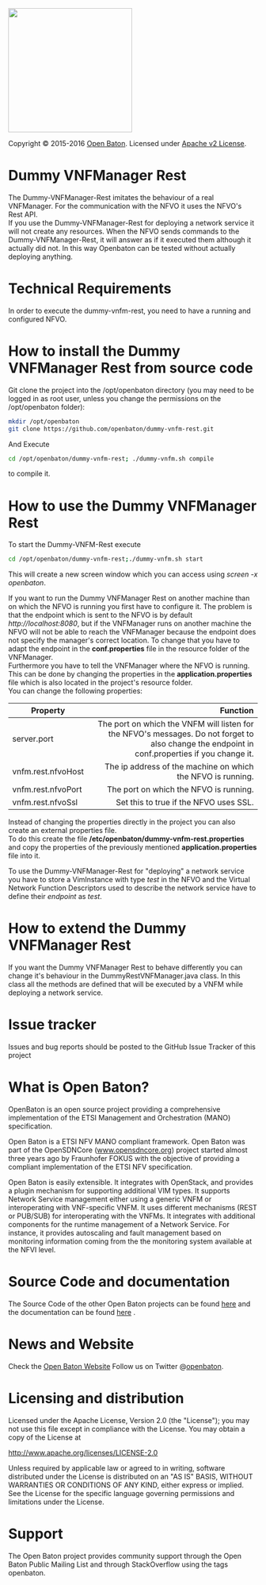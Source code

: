   <img src="https://raw.githubusercontent.com/openbaton/openbaton.github.io/master/images/openBaton.png" width="250"/>
  
  Copyright © 2015-2016 [Open Baton](http://openbaton.org). 
  Licensed under [Apache v2 License](http://www.apache.org/licenses/LICENSE-2.0).

# Dummy VNFManager Rest
The Dummy-VNFManager-Rest imitates the behaviour of a real VNFManager. For the communication with the NFVO it uses the NFVO's Rest API.  
If you use the Dummy-VNFManager-Rest for deploying a network service it will not create any resources. 
When the NFVO sends commands to the Dummy-VNFManager-Rest, it will answer as if it executed them although it actually did not. 
In this way Openbaton can be tested without actually deploying anything. 

# Technical Requirements

In order to execute the dummy-vnfm-rest, you need to have a running and configured NFVO. 

# How to install the Dummy VNFManager Rest from source code

Git clone the project into the /opt/openbaton directory (you may need to be logged in as root user, unless you change the permissions on the /opt/openbaton folder): 

```bash
mkdir /opt/openbaton
git clone https://github.com/openbaton/dummy-vnfm-rest.git
```

And Execute 
```bash
cd /opt/openbaton/dummy-vnfm-rest; ./dummy-vnfm.sh compile
```
to compile it. 

# How to use the Dummy VNFManager Rest

To start the Dummy-VNFM-Rest execute
 ```bash
 cd /opt/openbaton/dummy-vnfm-rest;./dummy-vnfm.sh start
 ```

This will create a new screen window which you can access using *screen -x openbaton*.  

If you want to run the Dummy VNFManager Rest on another machine than on which the NFVO is running you first have to configure it. 
The problem is that the endpoint which is sent to the NFVO is by default *http://localhost:8080*, but if the VNFManager runs on another machine 
the NFVO will not be able to reach the VNFManager because the endpoint does not specify the manager's correct location. 
To change that you have to adapt the endpoint in the **conf.properties** file in the resource folder of the VNFManager.  
Furthermore you have to tell the VNFManager where the NFVO is running. This can be done by changing the properties in the **application.properties** file 
which is also located in the project's resource folder.  
You can change the following properties: 

| Property          				| Function       																|
| -------------   		     		| -------------:																|
| server.port                       | The port on which the VNFM will listen for the NFVO's messages. Do not forget to also change the endpoint in conf.properties if you change it. |
| vnfm.rest.nfvoHost  					| The ip address of the machine on which the NFVO is running.               |
| vnfm.rest.nfvoPort  					| The port on which the NFVO is running.               |
| vnfm.rest.nfvoSsl  					| Set this to true if the NFVO uses SSL.                |

Instead of changing the properties directly in the project you can also create an external properties file.  
To do this create the file **/etc/openbaton/dummy-vnfm-rest.properties** and copy the properties of the previously mentioned **application.properties** file into it. 

To use the Dummy-VNFManager-Rest for "deploying" a network service you have to store a VimInstance with type *test* in the NFVO 
and the Virtual Network Function Descriptors used to describe the network service have to define their *endpoint* as *test*. 

# How to extend the Dummy VNFManager Rest

If you want the Dummy VNFManager Rest to behave differently you can change it's behaviour in the DummyRestVNFManager.java class.
In this class all the methods are defined that will be executed by a VNFM while deploying a network service. 

# Issue tracker

Issues and bug reports should be posted to the GitHub Issue Tracker of this project

# What is Open Baton?

OpenBaton is an open source project providing a comprehensive implementation of the ETSI Management and Orchestration (MANO) specification.

Open Baton is a ETSI NFV MANO compliant framework. Open Baton was part of the OpenSDNCore (www.opensdncore.org) project started almost three years ago by Fraunhofer FOKUS with the objective of providing a compliant implementation of the ETSI NFV specification. 

Open Baton is easily extensible. It integrates with OpenStack, and provides a plugin mechanism for supporting additional VIM types. It supports Network Service management either using a generic VNFM or interoperating with VNF-specific VNFM. It uses different mechanisms (REST or PUB/SUB) for interoperating with the VNFMs. It integrates with additional components for the runtime management of a Network Service. For instance, it provides autoscaling and fault management based on monitoring information coming from the the monitoring system available at the NFVI level.

# Source Code and documentation

The Source Code of the other Open Baton projects can be found [here][openbaton-github] and the documentation can be found [here][openbaton-doc] .

# News and Website

Check the [Open Baton Website][openbaton]
Follow us on Twitter @[openbaton][openbaton-twitter].

# Licensing and distribution
Licensed under the Apache License, Version 2.0 (the "License");
you may not use this file except in compliance with the License.
You may obtain a copy of the License at

  http://www.apache.org/licenses/LICENSE-2.0

Unless required by applicable law or agreed to in writing, software
distributed under the License is distributed on an "AS IS" BASIS,
WITHOUT WARRANTIES OR CONDITIONS OF ANY KIND, either express or implied.
See the License for the specific language governing permissions and
limitations under the License.

# Support
The Open Baton project provides community support through the Open Baton Public Mailing List and through StackOverflow using the tags openbaton.


[openbaton]: http://openbaton.org
[openbaton-doc]: http://openbaton.org/documentation
[openbaton-github]: http://github.org/openbaton
[openbaton-logo]: https://raw.githubusercontent.com/openbaton/openbaton.github.io/master/images/openBaton.png
[openbaton-mail]: mailto:users@openbaton.org
[openbaton-twitter]: https://twitter.com/openbaton
